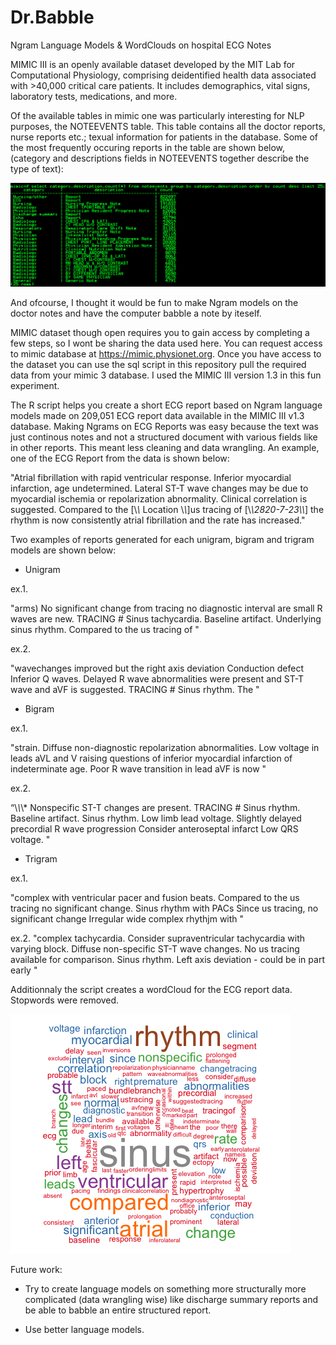# Dr.Babble
Ngram Language Models &amp; WordClouds on hospital ECG Notes

MIMIC III is an openly available dataset developed by the MIT Lab for Computational Physiology, comprising deidentified health data associated with >40,000 critical care patients. It includes demographics, vital signs, laboratory tests, medications, and more.

Of the available tables in mimic one was particularly interesting for NLP purposes, the NOTEEVENTS table. This table contains all the doctor reports, nurse reports etc.; texual information for patients in the database. Some of the most frequently occuring reports in the table are shown below, (category and descriptions fields in NOTEEVENTS together describe the type of text):

![alt tag](https://github.com/rooster06/Dr.Babble/blob/master/note-stats.png)

And ofcourse, I thought it would be fun to make Ngram models on the doctor notes and have the computer babble a note by iteself.

MIMIC dataset though open requires you to gain access by completing a few steps, so I wont be sharing the data used here. You can request access to mimic database at https://mimic.physionet.org. Once you have access to the dataset you can use the sql script in this repository pull the required data from your mimic 3 database. I used the MIMIC III version 1.3 in this fun experiment. 

The R script helps you create a short ECG report based on Ngram language models made on 209,051 ECG report data available in the MIMIC III v1.3 database. Making Ngrams on ECG Reports was easy because the text was just continous notes and not a structured document with various fields like in other reports. This meant less cleaning and data wrangling. An example, one of the ECG Report from the data is shown below:

"Atrial fibrillation with rapid ventricular response.  Inferior myocardial infarction, age undetermined.  Lateral ST-T wave changes may be due to myocardial ischemia or repolarization abnormality.  Clinical correlation is suggested.  Compared to the [\\*\\* Location \\*\\*]us tracing of [\\*\\*2820-7-23\\*\\*] the rhythm is now consistently atrial fibrillation and the rate has increased."

Two examples of reports generated for each unigram, bigram and trigram models are shown below:

* Unigram

ex.1.

"arms) No significant change from tracing no diagnostic interval are small R waves are new. TRACING # Sinus tachycardia. Baseline artifact. Underlying sinus rhythm. Compared to the us tracing of "

ex.2.

"wavechanges improved but the right axis deviation Conduction defect Inferior Q waves. Delayed R wave abnormalities were present and ST-T wave and aVF is suggested. TRACING # Sinus rhythm. The "

* Bigram

ex.1.

"strain. Diffuse non-diagnostic repolarization abnormalities. Low voltage in leads aVL and V raising questions of inferior myocardial infarction of indeterminate age. Poor R wave transition in lead aVF is now "

ex.2.

“\\*\\*\\* Nonspecific ST-T changes are present. TRACING # Sinus rhythm. Baseline artifact. Sinus rhythm. Low limb lead voltage. Slightly delayed precordial R wave progression Consider anteroseptal infarct Low QRS voltage. "

* Trigram

ex.1.

"complex with ventricular pacer and fusion beats. Compared to the us tracing no significant change. Sinus rhythm with PACs Since us tracing, no significant change Irregular wide complex rhythjm with "

ex.2.
"complex tachycardia. Consider supraventricular tachycardia with varying block. Diffuse non-specific ST-T wave changes. No us tracing available for comparison. Sinus rhythm. Left axis deviation - could be in part early "


Additionnaly the script creates a wordCloud for the ECG report data. Stopwords were removed.

![alt tag](https://github.com/rooster06/Dr.Babble/blob/master/ECG.png)

Future work:

* Try to create language models on something more structurally more complicated (data wrangling wise) like discharge summary reports and be able to babble an entire structured report.

* Use better language models. 


